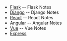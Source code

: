 - [Flask](flask.md) -- Flask Notes
- [Django](django.md) -- Django Notes
- [React](react.md) -- React Notes
- [Angular](angular.md) -- Angular Notes
- [Vue](vue.md) -- Vue Notes
- [Express](node_express.md)